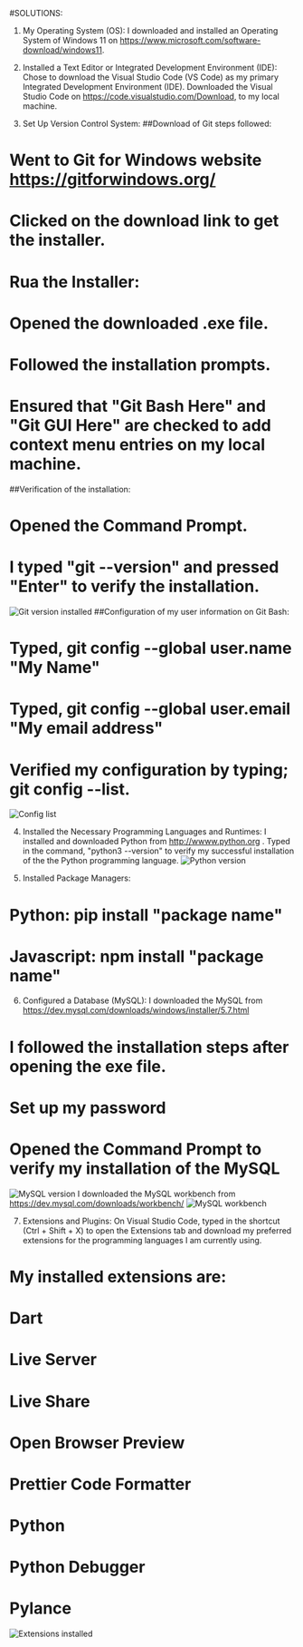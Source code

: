 #SOLUTIONS:

1. My Operating System (OS):
I downloaded and installed an Operating System of Windows 11 on https://www.microsoft.com/software-download/windows11.

2. Installed a Text Editor or Integrated Development Environment (IDE):
Chose to download the Visual Studio Code (VS Code) as my primary Integrated Development Environment (IDE).
Downloaded the Visual Studio Code on https://code.visualstudio.com/Download, to my local machine.

3. Set Up Version Control System:
##Download of Git steps followed:
# Went to Git for Windows website https://gitforwindows.org/ 
# Clicked on the download link to get the installer.
# Rua the Installer:
# Opened the downloaded .exe file.
# Followed the installation prompts.
# Ensured that "Git Bash Here" and "Git GUI Here" are checked to add context menu entries on my local machine.
##Verification of the installation:
# Opened the Command Prompt.
# I typed "git --version" and pressed "Enter" to verify the installation.
![Git version installed](image-4.png)
##Configuration of my user information on Git Bash:
# Typed, git config --global user.name "My Name"
# Typed, git config --global user.email "My email address"
# Verified my configuration by typing; git config --list.
![Config list](image-5.png)

4. Installed the Necessary Programming Languages and Runtimes:
I installed and downloaded Python from  http://wwww.python.org .
Typed in the command, "python3 --version" to verify my successful installation of the the Python programming language.
![Python version](image-3.png)

5. Installed Package Managers:
# Python: pip install "package name"
# Javascript: npm install "package name"

6. Configured a Database (MySQL):
I downloaded the MySQL from  https://dev.mysql.com/downloads/windows/installer/5.7.html
# I followed the installation steps after opening the exe file.
# Set up my password
# Opened the Command Prompt to verify my installation of the MySQL
![MySQL version](image-1.png)
I downloaded the MySQL workbench from https://dev.mysql.com/downloads/workbench/ 
![MySQL workbench](image-2.png)

7.  Extensions and Plugins:
On Visual Studio Code, typed in the shortcut (Ctrl + Shift + X) to open the Extensions tab and download my preferred extensions for the programming languages I am currently using. 
# My installed extensions are:
# Dart
# Live Server
# Live Share
# Open Browser Preview
# Prettier Code Formatter
# Python 
# Python Debugger
# Pylance
![Extensions installed](image.png)
